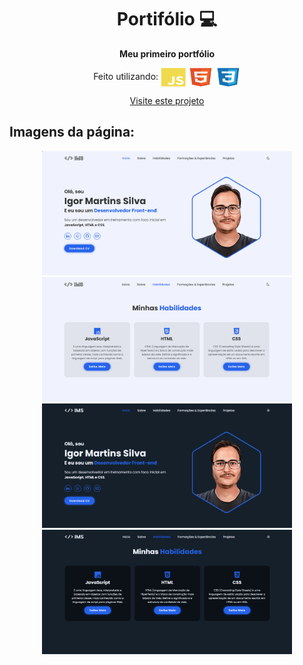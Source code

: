 <h1 align="center" style="font-weight: bold;">Portifólio 💻</h1>

<p align="center">
    <b>Meu primeiro portfólio</b><br>

<div align="center">
   Feito utilizando:  <img align="center" alt="JS" height="30" width="40" src="https://raw.githubusercontent.com/devicons/devicon/master/icons/javascript/javascript-plain.svg">
    <img align="center" alt="HTML" height="30" width="40" src="https://raw.githubusercontent.com/devicons/devicon/master/icons/html5/html5-original.svg">
    <img align="center" alt="CSS" height="30" width="40" src="https://raw.githubusercontent.com/devicons/devicon/master/icons/css3/css3-original.svg">
</div>
</p>

<p align="center">
     <a href="https://portfolio-cyan-ten-54.vercel.app">Visite este projeto</a>
</p>

## Imagens da página:

<p align="center">
    <img src="./Imgs/homeImg.png" alt="home" width="400px">
    <img src="./Imgs/habilidadesImg.png" alt="home" width="400px">
    <img src="./Imgs/homeImgDark.png" alt="home" width="400px">
    <img src="./Imgs/habilidadesImgDark.png" alt="home" width="400px">
</p>